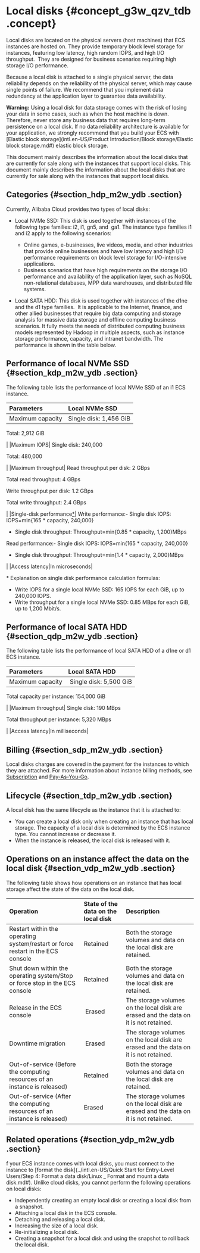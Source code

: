 # Local disks {#concept_g3w_qzv_tdb .concept}

Local disks are located on the physical servers \(host machines\) that ECS instances are hosted on. They provide temporary block level storage for instances, featuring low latency, high random IOPS, and high I/O throughput.  They are designed for business scenarios requiring high storage I/O performance.

Because a local disk is attached to a single physical server, the data reliability depends on the reliability of the physical server, which may cause single points of failure. We recommend that you implement data redundancy at the application layer to guarantee data availability.

**Warning:** Using a local disk for data storage comes with the risk of losing your data in some cases, such as when the host machine is down. Therefore, never store any business data that requires long-term persistence on a local disk. If no data reliability architecture is available for your application, we strongly recommend that you build your ECS with [Elastic block storage](intl.en-US/Product Introduction/Block storage/Elastic block storage.md#) elastic block storage.

This document mainly describes the information about the local disks that are currently for sale along with the instances that support local disks. This document mainly describes the information about the local disks that are currently for sale along with the instances that support local disks.

## Categories {#section_hdp_m2w_ydb .section}

Currently, Alibaba Cloud provides two types of local disks:

-   Local NVMe SSD: This disk is used together with instances of the following type families: i2, i1, gn5, and  ga1. The instance type families i1 and i2 apply to the following scenarios:

    -   Online games, e-businesses, live videos, media, and other industries that provide online businesses and have low latency and high I/O performance requirements on block level storage for I/O-intensive applications.
    -   Business scenarios that have high requirements on the storage I/O performance and availability of the application layer, such as NoSQL non-relational databases, MPP data warehouses, and distributed file systems.
-   Local SATA HDD: This disk is used together with instances of the d1ne and the d1 type families.  It is applicable to the Internet, finance, and other allied businesses that require big data computing and storage analysis for massive data storage and offline computing business scenarios. It fully meets the needs of distributed computing business models represented by Hadoop in multiple aspects, such as instance storage performance, capacity, and intranet bandwidth. The performance is shown in the table below.


## Performance of local NVMe SSD {#section_kdp_m2w_ydb .section}

The following table lists the performance of local NVMe SSD of an i1 ECS instance.

|Parameters|Local NVMe SSD|
|:---------|:-------------|
|Maximum capacity| Single disk: 1,456 GiB

 Total: 2,912 GiB

 |
|Maximum IOPS| Single disk: 240,000

 Total: 480,000

 |
|Maximum throughput| Read throughput per disk: 2 GBps

 Total read throughput: 4 GBps

 Write throughput per disk: 1.2 GBps

 Total write throughput: 2.4 GBps

 |
|Single-disk performance[\*](#singleDisk)| Write performance:-   Single disk IOPS: IOPS=min\{165 \* capacity, 240,000\}
-   Single disk throughput: Throughput=min\{0.85 \* capacity, 1,200\}MBps

Read performance:-   Single disk IOPS: IOPS=min\{165 \* capacity, 240,000\}
-   Single disk throughput: Throughput=min\{1.4 \* capacity, 2,000\}MBps

|
|Access latency|In microseconds|

\* Explanation on single disk performance calculation formulas:

-   Write IOPS for a single local NVMe SSD: 165 IOPS for each GiB, up to 240,000 IOPS.
-   Write throughput for a single local NVMe SSD: 0.85 MBps for each GiB, up to 1,200 Mbit/s.

## Performance of local SATA HDD {#section_qdp_m2w_ydb .section}

The following table lists the performance of local SATA HDD of a d1ne or d1 ECS instance.

|Parameters|Local SATA HDD|
|:---------|:-------------|
|Maximum capacity|  Single disk: 5,500 GiB

 Total capacity per instance: 154,000 GiB

 |
|Maximum throughput| Single disk: 190 MBps

 Total throughput per instance: 5,320 MBps

 |
|Access latency|In milliseconds|

## Billing {#section_sdp_m2w_ydb .section}

Local disks charges are covered in the payment for the instances to which they are attached. For more information about instance billing methods, see [Subscription](../intl.en-US/Pricing/Subscription.md#) and [Pay-As-You-Go](../intl.en-US/Pricing/Pay-As-You-Go.md#).

## Lifecycle {#section_tdp_m2w_ydb .section}

A local disk has the same lifecycle as the instance that it is attached to:

-   You can create a local disk only when creating an instance that has local storage. The capacity of a local disk is determined by the ECS instance type. You cannot increase or decrease it.
-   When the instance is released, the local disk is released with it.

## Operations on an instance affect the data on the local disk {#section_vdp_m2w_ydb .section}

The following table shows how operations on an instance that has local storage affect the state of the data on the local disk.

|Operation|State of the data on the local disk|Description|
|:--------|:----------------------------------|:----------|
|Restart within the operating system/restart or force restart in the ECS console|Retained|Both the storage volumes and data on the local disk are retained.|
|Shut down within the operating system/Stop or force stop in the ECS console|Retained|Both the storage volumes and data on the local disk are retained.|
|Release in the ECS console| Erased|The storage volumes on the local disk are erased and the data on it is not retained.|
|Downtime migration| Erased|The storage volumes on the local disk are erased and the data on it is not retained.|
|Out-of-service \(Before the computing resources of an instance is released\)|Retained|Both the storage volumes and data on the local disk are retained.|
|Out-of-service \(After the computing resources of an instance is released\)|Erased|The storage volumes on the local disk are erased and the data on it is not retained.|

## Related operations {#section_ydp_m2w_ydb .section}

f your ECS instance comes with local disks, you must connect to the instance to [format the disk](../intl.en-US/Quick Start for Entry-Level Users/Step 4: Format a data disk/Linux _ Format and mount a data disk.md#). Unlike cloud disks, you cannot perform the following operations on local disks:

-   Independently creating an empty local disk or creating a local disk from a snapshot.
-   Attaching a local disk in the ECS console.
-   Detaching and releasing a local disk.
-   Increasing the size of a local disk.
-   Re-initializing a local disk.
-   Creating a snapshot for a local disk and using the snapshot to roll back the local disk.

